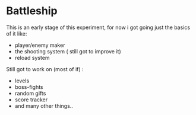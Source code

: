 # Battleship
This is an early stage of this experiment, for now i got going just the basics of it like:
 - player/enemy maker
 - the shooting system ( still got to improve it)
 - reload system

Still got to work on (most of if) :
 - levels
 - boss-fights
 - random gifts
 - score tracker
 - and many other things..